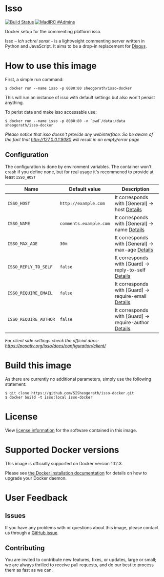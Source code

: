 Isso
===

[![Build Status](https://travis-ci.org/SISheogorath/isso-docker.svg?branch=master)](https://travis-ci.org/SISheogorath/isso-docker)
[![MadIRC #Admins](https://img.shields.io/badge/MadIRC-%23Admins-green.svg)](https://webclient.madirc.net/?join=%23Admins)

Docker setup for the commenting platform isso.

Isso – *Ich schrei sonst* – is a lightweight commenting server written in
Python and JavaScript. It aims to be a drop-in replacement for
[Disqus](http://disqus.com).

# How to use this image

First, a simple run command:

```console
$ docker run --name isso -p 8080:80 sheogorath/isso-docker
```

This will run an instance of isso with default settings but also won't persist anything.

To perist data and make isso accessable use:

```console
$ docker run --name isso -p 8080:80 -v `pwd`/data:/data sheogorath/isso-docker
```

*Please notice that isso doesn't provide any webinterface. So be aware of the fact that http://127.0.0.1:8080 will result in an empty/error page*

## Configuration

The configuration is done by environment variables. The container won't crash if you define none, but for real usage it's recommened to provide at least `ISSO_HOST`

|Name|Default value|Description|
|----|-------------|-----------|
|`ISSO_HOST`|`http://example.com`|It corresponds with [General] -> host [Details](https://posativ.org/isso/docs/configuration/server/#general)|
|`ISSO_NAME`|`comments.example.com`|It corresponds with [General] -> name [Details](https://posativ.org/isso/docs/configuration/server/#general)|
|`ISSO_MAX_AGE`|`30m`|It corresponds with [General] -> max-age [Details](https://posativ.org/isso/docs/configuration/server/#general)|
|`ISSO_REPLY_TO_SELF`|`false`|It corresponds with [Guard] -> reply-to-self [Details](https://posativ.org/isso/docs/configuration/server/#guard)|
|`ISSO_REQUIRE_EMAIL`|`false`|It corresponds with [Guard] -> require-email [Details](https://posativ.org/isso/docs/configuration/server/#guard)|
|`ISSO_REQUIRE_AUTHOR`|`false`|It corresponds with [Guard] -> require-author [Details](https://posativ.org/isso/docs/configuration/server/#guard)|

*For client side settings check the official docs: https://posativ.org/isso/docs/configuration/client/*

# Build this image

As there are currently no additional parameters, simply use the following statement:

```console
$ git clone https://github.com/SISheogorath/isso-docker.git
$ docker build -t isso:local isso-docker
```

# License

View [license information](https://github.com/posativ/isso/) for the software contained in this image.

# Supported Docker versions

This image is officially supported on Docker version 1.12.3.

Please see [the Docker installation documentation](https://docs.docker.com/installation/) for details on how to upgrade your Docker daemon.

# User Feedback

## Issues

If you have any problems with or questions about this image, please contact us through a [GitHub issue](https://github.com/SISheogorath/isso-docker/issues).

## Contributing

You are invited to contribute new features, fixes, or updates, large or small; we are always thrilled to receive pull requests, and do our best to process them as fast as we can.
